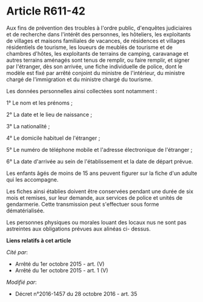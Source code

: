 # Article R611-42

Aux fins de prévention des troubles à l'ordre public, d'enquêtes judiciaires et de recherche dans l'intérêt des personnes,
les hôteliers, les exploitants de villages et maisons familiales de vacances, de résidences et villages résidentiels de
tourisme, les loueurs de meublés de tourisme et de chambres d'hôtes, les exploitants de terrains de camping, caravanage et
autres terrains aménagés sont tenus de remplir, ou faire remplir,  et signer par l'étranger, dès son arrivée, une fiche
individuelle de police, dont le modèle est fixé par arrêté conjoint du ministre de l'intérieur, du ministre chargé de
l'immigration et du ministre chargé du tourisme. 

Les données personnelles ainsi collectées sont notamment : 

1° Le nom et les prénoms ; 

2° La date et le lieu de naissance ; 

3° La nationalité ; 

4° Le domicile habituel de l'étranger ; 

5° Le numéro de téléphone mobile et l'adresse électronique de l'étranger ; 

6° La date d'arrivée au sein de l'établissement et la date de départ prévue. 

Les enfants âgés de moins de 15 ans peuvent figurer sur la fiche d'un adulte qui les accompagne.

Les fiches ainsi établies doivent être conservées pendant une durée de six mois et remises, sur leur demande, aux services de
police et unités de gendarmerie. Cette transmission peut s'effectuer sous forme dématérialisée.

Les personnes physiques ou morales louant des locaux nus ne sont pas astreintes aux obligations prévues aux alinéas ci-
dessus.

**Liens relatifs à cet article**

_Cité par_:

  - Arrêté du 1er octobre 2015 - art. (V)
  - Arrêté du 1er octobre 2015 - art. 1 (V)

_Modifié par_:

  - Décret n°2016-1457 du 28 octobre 2016 - art. 35
